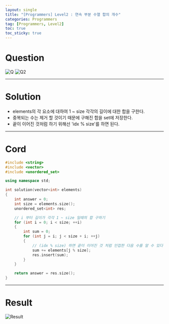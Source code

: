 ```yaml
---
layout: single
title: "[Programmers] Level2 : 연속 부분 수열 합의 개수"
categories: Programmers
tag: [Programmers, Level2]
toc: true
toc_sticky: true
---
```


# Question
![Q](https://user-images.githubusercontent.com/97664446/201409328-175a062c-9018-4f99-843e-69024d462400.PNG)
![Q2](https://user-images.githubusercontent.com/97664446/201409330-098c5f1e-9fb2-4709-8c93-922fea386e79.PNG)

***

# Solution
- elements의 각 요소에 대하여 1 ~ size 각각의 길이에 대한 합을 구한다.
- 중복되는 수는 제거 할 것이기 때문에 구해진 합을 set에 저장한다.
- 끝이 이어진 것처럼 하기 위해선 'idx % size'를 하면 된다. 

***

# Cord
```c++
#include <string>
#include <vector>
#include <unordered_set>

using namespace std;

int solution(vector<int> elements)
{
    int answer = 0;
    int size = elements.size();
    unordered_set<int> res;

    // i 부터 길이가 각각 1 ~ size 일때의 합 구하기
    for (int i = 0; i < size; ++i)
    {
        int sum = 0;
        for (int j = i; j < size + i; ++j)
        {
            // (idx % size) 하면 끝이 이어진 것 처럼 인접한 다음 수를 알 수 있다.
            sum += elements[j % size];   
            res.insert(sum);
        }
    }

    return answer = res.size();
}
```

***

# Result
![Result](https://user-images.githubusercontent.com/97664446/201409333-90db9b2c-2002-4efe-bcbf-301371efdcb6.PNG)